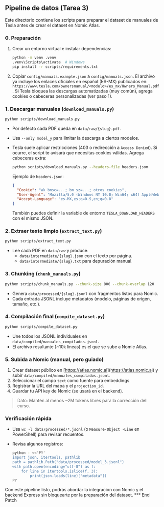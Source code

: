 ## Pipeline de datos (Tarea 3)

Este directorio contiene los scripts para preparar el dataset de manuales de Tesla antes de crear el dataset en Nomic Atlas.

### 0. Preparación

1. Crear un entorno virtual e instalar dependencias:

   ```bash
   python -m venv .venv
   .venv\Scripts\activate  # Windows
   pip install -r scripts/requirements.txt
   ```

2. Copiar `config/manuals.example.json` a `config/manuals.json`. El archivo ya incluye los enlaces oficiales en español (ES-MX) publicados en `https://www.tesla.com/ownersmanual/<modelo>/es_mx/Owners_Manual.pdf`. Si Tesla bloquea las descargas automatizadas (muy común), agrega cookies o cabeceras personalizadas (ver paso 1).

### 1. Descargar manuales (`download_manuals.py`)

```bash
python scripts/download_manuals.py
```

- Por defecto cada PDF queda en `data/raw/{slug}.pdf`.
- Usa `--only model_y` para limitar la descarga a ciertos modelos.
- Tesla suele aplicar restricciones (403 o redirección a `Access Denied`). Si ocurre, el script te avisará que necesitas cookies válidas. Agrega cabeceras extra:

  ```bash
  python scripts/download_manuals.py --headers-file headers.json
  ```

  Ejemplo de `headers.json`:

  ```json
  {
    "Cookie": "ak_bmsc=...; bm_sz=...; otros_cookies",
    "User-Agent": "Mozilla/5.0 (Windows NT 10.0; Win64; x64) AppleWebKit/537.36 (KHTML, like Gecko) Chrome/127.0.0.0 Safari/537.36",
    "Accept-Language": "es-MX,es;q=0.9,en;q=0.8"
  }
  ```

  También puedes definir la variable de entorno `TESLA_DOWNLOAD_HEADERS` con el mismo JSON.

### 2. Extraer texto limpio (`extract_text.py`)

```bash
python scripts/extract_text.py
```

- Lee cada PDF en `data/raw` y produce:
  - `data/intermediate/{slug}.json` con el texto por página.
  - `data/intermediate/{slug}.txt` para depuración manual.

### 3. Chunking (`chunk_manuals.py`)

```bash
python scripts/chunk_manuals.py --chunk-size 800 --chunk-overlap 120
```

- Genera `data/processed/{slug}.jsonl` con fragmentos listos para Nomic.
- Cada entrada JSONL incluye metadatos (modelo, páginas de origen, tamaño, etc.).

### 4. Compilación final (`compile_dataset.py`)

```bash
python scripts/compile_dataset.py
```

- Une todos los JSONL individuales en `data/compiled/manuales_compilados.jsonl`.
- El archivo resultante (~10k líneas) es el que se sube a Nomic Atlas.

### 5. Subida a Nomic (manual, pero guiado)

1. Crear dataset público en [https://atlas.nomic.ai](https://atlas.nomic.ai) y subir `data/compiled/manuales_compilados.jsonl`.
2. Seleccionar el campo `text` como fuente para embeddings.
3. Registrar la URL del mapa y el `projection_id`.
4. Guardar tu API key de Nomic (se usará en el backend).

> Dato: Mantén al menos ~2M tokens libres para la corrección del curso.

### Verificación rápida

- Usa `wc -l data/processed/*.jsonl` (o `Measure-Object -Line` en PowerShell) para revisar recuentos.
- Revisa algunos registros:

  ```bash
  python - <<'PY'
  import json, itertools, pathlib
  path = pathlib.Path("data/processed/model_3.jsonl")
  with path.open(encoding="utf-8") as f:
      for line in itertools.islice(f, 3):
          print(json.loads(line)["metadata"])
  PY
  ```

Con este pipeline listo, podrás abordar la integración con Nomic y el backend Express sin bloquearte por la preparación del dataset.
*** End Patch
